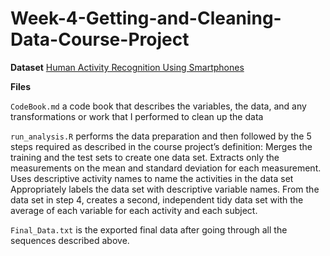 # Week-4-Getting-and-Cleaning-Data-Course-Project

**Dataset**
[Human Activity Recognition Using Smartphones](http://archive.ics.uci.edu/ml/datasets/Human+Activity+Recognition+Using+Smartphones)

**Files**

`CodeBook.md` a code book that describes the variables, the data, and any transformations or work that I performed to clean up the data

`run_analysis.R` performs the data preparation and then followed by the 5 steps required as described in the course project’s definition:
Merges the training and the test sets to create one data set.
Extracts only the measurements on the mean and standard deviation for each measurement.
Uses descriptive activity names to name the activities in the data set
Appropriately labels the data set with descriptive variable names.
From the data set in step 4, creates a second, independent tidy data set with the average of each variable for each activity and each subject.

`Final_Data.txt` is the exported final data after going through all the sequences described above.

